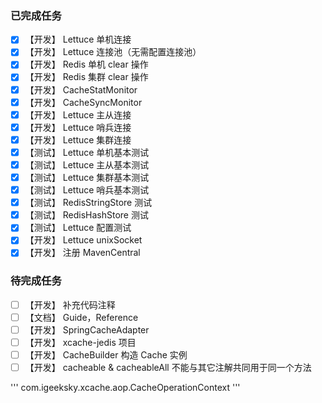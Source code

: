 ### 已完成任务

-[X] 【开发】 Lettuce 单机连接
-[X] 【开发】 Lettuce 连接池（无需配置连接池）
-[X] 【开发】 Redis 单机 clear 操作
-[X] 【开发】 Redis 集群 clear 操作
-[X] 【开发】 CacheStatMonitor
-[X] 【开发】 CacheSyncMonitor
-[X] 【开发】 Lettuce 主从连接
-[X] 【开发】 Lettuce 哨兵连接
-[X] 【开发】 Lettuce 集群连接
-[X] 【测试】 Lettuce 单机基本测试
-[X] 【测试】 Lettuce 主从基本测试
-[X] 【测试】 Lettuce 集群基本测试
-[X] 【测试】 Lettuce 哨兵基本测试
-[X] 【测试】 RedisStringStore 测试
-[X] 【测试】 RedisHashStore 测试
-[X] 【测试】 Lettuce 配置测试
-[X] 【开发】 Lettuce unixSocket
-[X] 【开发】 注册 MavenCentral

### 待完成任务

-[ ] 【开发】 补充代码注释
-[ ] 【文档】 Guide，Reference
-[ ] 【开发】 SpringCacheAdapter
-[ ] 【开发】 xcache-jedis 项目
-[ ] 【开发】 CacheBuilder 构造 Cache 实例
-[ ] 【开发】 cacheable & cacheableAll 不能与其它注解共同用于同一个方法 

'''
com.igeeksky.xcache.aop.CacheOperationContext
'''

